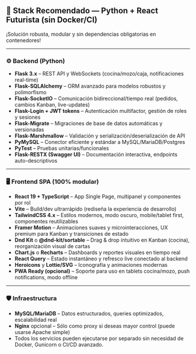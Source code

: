 ## 🚀 Stack Recomendado — Python + React Futurista (sin Docker/CI)  
¡Solución robusta, modular y sin dependencias obligatorias en contenedores!

---

### ⚙️ Backend (Python)
- **Flask 3.x** – REST API y WebSockets (cocina/mozo/caja, notificaciones real-time)  
- **Flask-SQLAlchemy** – ORM avanzado para modelos robustos y polimorfismo  
- **Flask-SocketIO** – Comunicación bidireccional/tiempo real (pedidos, cambios Kanban, live-updates)  
- **Flask-Login + JWT tokens** – Autenticación multifactor, gestión de roles y sesiones  
- **Flask-Migrate** – Migraciones de base de datos automáticas y versionadas  
- **Flask-Marshmallow** – Validación y serialización/deserialización de API  
- **PyMySQL** – Conector eficiente y estándar a MySQL/MariaDB/Postgres  
- **PyTest** – Pruebas unitarias/funcionales  
- **Flask-RESTX (Swagger UI)** – Documentación interactiva, endpoints auto-descriptivos  

---

### 🖥️ Frontend SPA (100% modular)
- **React 19 + TypeScript** – App Single Page, multipanel y componentes por rol  
- **Vite** – Build/dev ultrarrápido (rediseña la experiencia de desarrollo)  
- **TailwindCSS 4.x** – Estilos modernos, modo oscuro, mobile/tablet first, componentes reutilizables  
- **Framer Motion** – Animaciones suaves y microinteracciones, UX premium para Kanban y transiciones de estado  
- **Dnd Kit** o **@dnd-kit/sortable** – Drag & drop intuitivo en Kanban (cocina), reorganización visual de cartas  
- **Chart.js** o **Recharts** – Dashboards y reportes visuales en tiempo real  
- **React Query** – Estado instantáneo y refresco live conectado al backend  
- **Heroicons** y **Lottie/SVG** – Iconografía y animaciones modernas  
- **PWA Ready (opcional)** – Soporte para uso en tablets cocina/mozo, push notifications, modo offline
---

### 🛡️ Infraestructura
- **MySQL/MariaDB** – Datos estructurados, queries optimizados, escalabilidad real  
- **Nginx** opcional – Sólo como proxy si deseas mayor control (puede usarse Apache simple)  
- Todos los servicios pueden ejecutarse por separado sin necesidad de Docker, Gunicorn o CI/CD avanzado.
